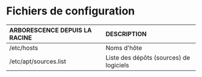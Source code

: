 # Fichiers de configuration

|ARBORESCENCE DEPUIS LA RACINE|DESCRIPTION|
|:--|:--|
|/etc/hosts|Noms d'hôte|
|/etc/apt/sources.list|Liste des dépôts (sources) de logiciels|
